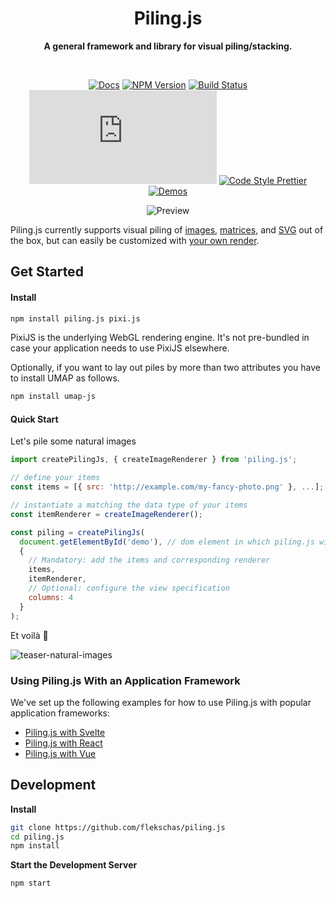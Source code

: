 <h1 align="center">
  Piling.js
</h1>

<div align="center">
  
  **A general framework and library for visual piling/stacking.**
  
</div>

<br/>

<div align="center">
  
  [![Docs](https://img.shields.io/badge/docs-📖-7fcaff.svg?style=flat-square&color=7fd4ff)](https://piling.js.org/docs)
  [![NPM Version](https://img.shields.io/npm/v/piling.js.svg?style=flat-square&color=7f99ff)](https://npmjs.org/package/piling.js)
  [![Build Status](https://img.shields.io/github/workflow/status/flekschas/piling.js/build?color=a17fff&style=flat-square)](https://github.com/flekschas/piling.js/actions?query=workflow%3Abuild)
  [![File Size](http://img.badgesize.io/https://unpkg.com/piling.js/dist/piling.min.js?compression=gzip&color=e17fff&style=flat-square)](https://bundlephobia.com/result?p=piling.js)
  [![Code Style Prettier](https://img.shields.io/badge/code%20style-prettier-ff7fe1.svg?style=flat-square)](https://github.com/prettier/prettier#readme)
  [![Demos](https://img.shields.io/badge/demo-👍-ff7fa5.svg?style=flat-square)](https://piling.js.org/demos)
  
</div>

<div id="teaser-matrices" align="center">
  
  ![Preview](https://user-images.githubusercontent.com/932103/65613151-8107e980-df83-11e9-86bf-72be591fe284.gif)
  
</div>

Piling.js currently supports visual piling of [images](#quick-start), [matrices](#teaser-matrices), and [SVG](https://piling.js.org/demos/?example=ridgeplot) out of the box, but can easily be customized with [your own render](https://piling.js.org/docs/?id=define-your-own-renderer).

## Get Started

#### Install

```bash
npm install piling.js pixi.js
```

PixiJS is the underlying WebGL rendering engine. It's not pre-bundled in case your application needs to use PixiJS elsewhere.

Optionally, if you want to lay out piles by more than two attributes you have to install UMAP as follows.

```bash
npm install umap-js
```

#### Quick Start

Let's pile some natural images

```javascript
import createPilingJs, { createImageRenderer } from 'piling.js';

// define your items
const items = [{ src: 'http://example.com/my-fancy-photo.png' }, ...];

// instantiate a matching the data type of your items
const itemRenderer = createImageRenderer();

const piling = createPilingJs(
  document.getElementById('demo'), // dom element in which piling.js will be rendered
  {
    // Mandatory: add the items and corresponding renderer
    items,
    itemRenderer,
    // Optional: configure the view specification
    columns: 4
  }
);
```

Et voilà 🎉

![teaser-natural-images](https://user-images.githubusercontent.com/932103/65775958-24d1d080-e10f-11e9-8d12-5aaf6f760228.gif)

### Using Piling.js With an Application Framework

We've set up the following examples for how to use Piling.js with popular application frameworks:

- [Piling.js with Svelte](https://github.com/flekschas/piling.js-svelte)
- [Piling.js with React](https://github.com/flekschas/piling.js-react)
- [Piling.js with Vue](https://github.com/flekschas/piling.js-vue)

## Development

**Install**

```bash
git clone https://github.com/flekschas/piling.js
cd piling.js
npm install
```

**Start the Development Server**

```
npm start
```
